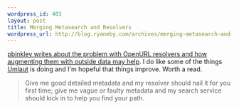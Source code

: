 ```yaml
--- 
wordpress_id: 403
layout: post
title: Merging Metasearch and Resolvers
wordpress_url: http://blog.ryaneby.com/archives/merging-metasearch-and-resolvers/
---
```

<a href="http://www.wallandbinkley.com/quaedam/?p=85">pbinkley writes about the problem with OpenURL resolvers and how augmenting them with outside data may help</a>. I do like some of the things <a href="http://findit.library.gatech.edu/">Umlaut</a> is doing and I'm hopeful that things improve. Worth a read.

<blockquote>Give me good detailed metadata and my resolver should nail it for you first time; give me vague or faulty metadata and my search service should kick in to help you find your path.</blockquote>
